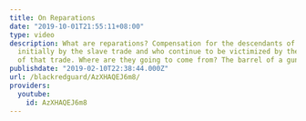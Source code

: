 ```yaml
---
title: On Reparations
date: "2019-10-01T21:55:11+08:00"
type: video
description: What are reparations? Compensation for the descendants of people victimized
  initially by the slave trade and who continue to be victimized by the lasting legacy
  of that trade. Where are they going to come from? The barrel of a gun.
publishdate: "2019-02-10T22:38:44.000Z"
url: /blackredguard/AzXHAQEJ6m8/
providers:
  youtube:
    id: AzXHAQEJ6m8
---
```

